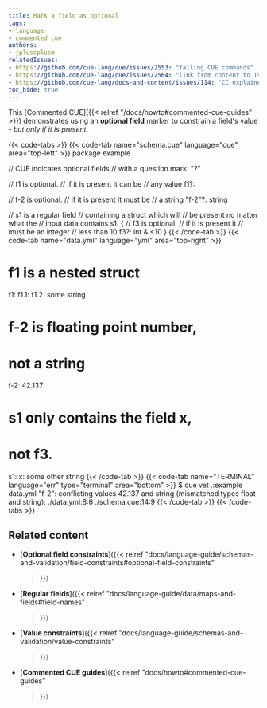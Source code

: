 ```yaml
---
title: Mark a field as optional
tags:
- language
- commented cue
authors:
- jpluscplusm
relatedIssues:
- https://github.com/cue-lang/cue/issues/2553: "failing CUE commands"
- https://github.com/cue-lang/cue/issues/2564: "link from content to Issue"
- https://github.com/cue-lang/docs-and-content/issues/114: "CC explainer"
toc_hide: true
---
```


This [Commented CUE]({{< relref "/docs/howto#commented-cue-guides" >}})
demonstrates using an **optional field** marker to constrain a field's value -
*but only if it is present*.

{{< code-tabs >}}
{{< code-tab name="schema.cue" language="cue"  area="top-left" >}}
package example

// CUE indicates optional fields
// with a question mark: "?"

// f1 is optional.
// if it is present it can be
// any value
f1?: _

// f-2 is optional.
// if it is present it must be
// a string
"f-2"?: string

// s1 is a regular field
// containing a struct which will
// be present no matter what the
// input data contains
s1: {
	// f3 is optional.
	// if it is present it
	// must be an integer
	// less than 10
	f3?: int & <10
}
{{< /code-tab >}}
{{< code-tab name="data.yml" language="yml"  area="top-right" >}}
# f1 is a nested struct
f1:
  f1.1:
    f1.2: some string

# f-2 is floating point number,
# not a string
f-2: 42.137

# s1 only contains the field x,
# not f3.
s1:
  x: some other string
{{< /code-tab >}}
{{< code-tab name="TERMINAL" language="err" type="terminal" area="bottom" >}}
$ cue vet .:example data.yml
"f-2": conflicting values 42.137 and string (mismatched types float and string):
    ./data.yml:8:6
    ./schema.cue:14:9
{{< /code-tab >}}
{{< /code-tabs >}}

## Related content

- [**Optional field constraints**]({{< relref
    "docs/language-guide/schemas-and-validation/field-constraints#optional-field-constraints"
  >}})
- [**Regular fields**]({{< relref
    "docs/language-guide/data/maps-and-fields#field-names"
  >}})
- [**Value constraints**]({{< relref
    "docs/language-guide/schemas-and-validation/value-constraints"
  >}})
- [**Commented CUE guides**]({{< relref
    "docs/howto#commented-cue-guides"
  >}})
